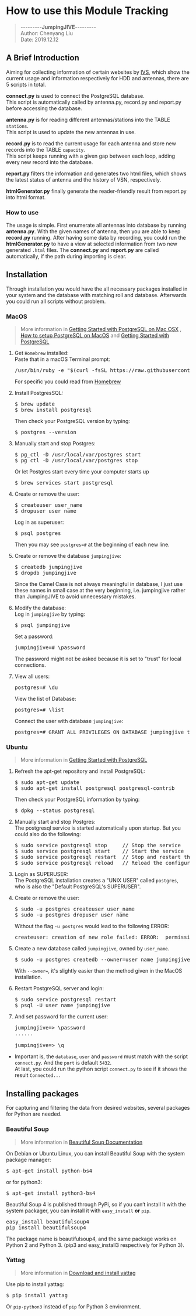 # How to use this Module Tracking
>---------**JumpingJIVE**---------\
>Author: Chenyang Liu<br>
>Date: 2019.12.12
## A Brief Introduction
 
 Aiming for collecting information of certain websites by [IVS](https://ivscc.gsfc.nasa.gov/program/index.html),
 which show the current usage and information respectively for
 HDD and antennas, there are 5 scripts in total. <br>
 
 **connect.py** is used to connect the PostgreSQL database. <br>
 This script is automatically called by antenna.py, record.py and report.py before accessing the database.
 
 **antenna.py** is for reading different antennas/stations into the TABLE `stations`.<br>
 This script is used to update the new antennas in use. 
 
 **record.py** is to read the current usage for each antenna and store new records into the TABLE `capacity`.<br>
 This script keeps running with a given gap between each loop, adding every new record into the database. 
 
 **report.py** filters the information and generates two html files, which shows the latest status of antenna 
 and the history of VSN, respectively. <br>
 
 **htmlGenerator.py** finally generate the reader-friendly result from report.py into html format.
 
 ### How to use
 The usage is simple. First enumerate all antennas into database by running **antenna.py**. With the given names of
 antenna, then you are able to keep **record.py** running. After having some data by recording, you could run the 
 **htmlGenerator.py** to have a view at selected information from two new generated `.html` files. The **connect.py**
 and **report.py** are called automatically, if the path during importing is clear.

##  Installation
Through installation you would have the all necessary packages installed in your system and the database with matching
roll and database. Afterwards you could run all scripts without problem.
### MacOS
>More information in
>[Getting Started with PostgreSQL on Mac OSX](
https://www.codementor.io/engineerapart/getting-started-with-postgresql-on-mac-osx-are8jcopb)
, [How to setup PostgreSQL on MacOS](https://www.robinwieruch.de/postgres-sql-macos-setup) and
[Getting Started with PostgreSQL](https://www.ntu.edu.sg/home/ehchua/programming/sql/PostgreSQL_GetStarted.html)
1.  Get `Homebrew` installed:<br>
    Paste that in a macOS Terminal prompt:
    <pre>/usr/bin/ruby -e "$(curl -fsSL https://raw.githubusercontent.com/Homebrew/install/master/install)"</pre>
    For specific you could read from [Homebrew](https://brew.sh)

2.  Install PostgresSQL:
    <pre>$ brew update
    $ brew install postgresql</pre>
    Then check your PostgreSQL version by typing:
    <pre>$ postgres --version</pre>
    
3.  Manually start and stop Postgres:
    <pre>$ pg_ctl -D /usr/local/var/postgres start
    $ pg_ctl -D /usr/local/var/postgres stop</pre>
    Or let Postgres start every time your computer starts up
    <pre>$ brew services start postgresql</pre>
    
4.  Create or remove the user:
    <pre>$ createuser user_name
    $ dropuser user_name</pre>
    Log in as superuser:
    <pre>$ psql postgres</pre>
    Then you may see `postgres=#` at the beginning of each new line. <br>

5.  Create or remove the database `jumpingjive`:
    <pre>$ createdb jumpingjive
    $ dropdb jumpingjive</pre>
    Since the Camel Case is not always meaningful in database, I just use these names in small case at the
    very beginning, i.e. jumpingjive rather than JumpingJIVE to avoid unnecessary mistakes.

6.  Modify the database: <br>
    Log in `jumpingjive` by typing:
    <pre>$ psql jumpingjive</pre>
    Set a password:
    <pre>jumpingjive=# \password</pre>
    The password might not be asked because it is set to "trust" for local connections.
    
7.  View all users:
    <pre>postgres=# \du</pre>
    View the list of Database:
    <pre>postgres=# \list</pre>
    Connect the user with database `jumpingjive`:
    <pre>postgres=# GRANT ALL PRIVILEGES ON DATABASE jumpingjive to user_name</pre>
    

### Ubuntu
>More information in
>[Getting Started with PostgreSQL](https://www.ntu.edu.sg/home/ehchua/programming/sql/PostgreSQL_GetStarted.html)
1.  Refresh the apt-get repository and install PostgreSQL:
    <pre>$ sudo apt-get update
    $ sudo apt-get install postgresql postgresql-contrib</pre>
    Then check your PostgreSQL information by typing:
    <pre>$ dpkg --status postgresql</pre>

2.  Manually start and stop Postgres:<br>
    The postgresql service is started automatically upon startup. But you
    could also do the following:
    <pre>
    $ sudo service postgresql stop     // Stop the service
    $ sudo service postgresql start    // Start the service
    $ sudo service postgresql restart  // Stop and restart the service
    $ sudo service postgresql reload   // Reload the configuration without stopping the service
    </pre>

3.  Login as SUPERUSER:<br>
    The PostgreSQL installation creates a "UNIX USER" called `postgres`, who is also the "Default PostgreSQL's SUPERUSER". 

4.  Create or remove the user:<br>
    
    <pre>$ sudo -u postgres createuser user_name
    $ sudo -u postgres dropuser user_name</pre>
    Without the flag `-u postgres` would lead to the following ERROR:
    <pre>createuser: creation of new role failed: ERROR:  permission denied to create role</pre>
5.  Create a new database called `jumpingjive`, owned by `user_name`.
    <pre>$ sudo -u postgres createdb --owner=user_name jumpingjive</pre>
    With `--owner=`, it's slightly easier than the method given in the MacOS
    installation.

6.  Restart PostgreSQL server and login:
    <pre>$ sudo service postgresql restart
    $ psql -U user_name jumpingjive</pre>

7.  And set password for the current user:
    <pre>jumpingjive=> \password
    ......

    jumpingjive=> \q</pre>

* Important is, the `database`, `user` and `password` must match with the script `connect.py`. And the `port` is default `5432`. <br>
At last, you could run the python script `connect.py` to see if it shows the result `Connected...`
## Installing packages
 
For capturing and filtering the data from desired websites, several packages for Python are needed. 

### Beautiful Soup
>More information in [Beautiful Soup Documentation](https://www.crummy.com/software/BeautifulSoup/bs4/doc/)

On Debian or Ubuntu Linux, you can install Beautiful Soup with the system package manager:

<pre>$ apt-get install python-bs4 </pre> or for python3:
<pre>$ apt-get install python3-bs4 </pre> 

Beautiful Soup 4 is published through PyPi, so if you can’t install it with the system packager, 
you can install it with `easy_install` **or** `pip`. <br>

<pre>easy_install beautifulsoup4
pip install beautifulsoup4 </pre> 

The package name is beautifulsoup4, and the same package works on Python 2 and Python 3. (pip3 and easy_install3 respectively for Python 3).

### Yattag
> More information in [Download and install yattag](https://www.yattag.org/download-install)

Use pip to install yattag:

<pre>$ pip install yattag</pre>

Or `pip-python3` instead of `pip` for Python 3 environment.
<br><br>

